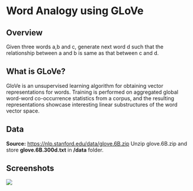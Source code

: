 # Word Analogy using GLoVe
## Overview
Given three words a,b and c, generate next word d such that the relationship between a and b is same as that between c and d.
## What is GLoVe?
GloVe is an unsupervised learning algorithm for obtaining vector representations for words. Training is performed on aggregated global word-word co-occurrence statistics from a corpus, and the resulting representations showcase interesting linear substructures of the word vector space.
## Data
**Source:** https://nlp.stanford.edu/data/glove.6B.zip
Unzip glove.6B.zip and store **glove.6B.300d.txt** in **/data** folder.
## Screenshots
![](https://raw.githubusercontent.com/prabodhw96/Word-Analogy-GLoVe/result.png)